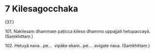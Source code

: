 

# 7 Kilesagocchaka


(37.)

101\. Nakilesaṃ dhammaṃ paṭicca kileso dhammo uppajjati hetupaccayā. (Saṃkhittaṃ.)

102\. Hetuyā nava…pe…  vipāke ekaṃ…pe…  avigate nava. (Saṃkhittaṃ.)



